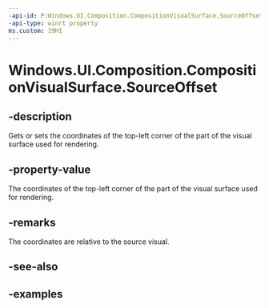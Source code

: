 ```yaml
---
-api-id: P:Windows.UI.Composition.CompositionVisualSurface.SourceOffset
-api-type: winrt property
ms.custom: 19H1
---
```


<!-- Property syntax.
public Vector2 SourceOffset { get;  set; }
-->

# Windows.UI.Composition.CompositionVisualSurface.SourceOffset

## -description

Gets or sets the coordinates of the top-left corner of the part of the visual surface used for rendering.



## -property-value

The coordinates of the top-left corner of the part of the visual surface used for rendering.

## -remarks

The coordinates are relative to the source visual.

## -see-also

## -examples

